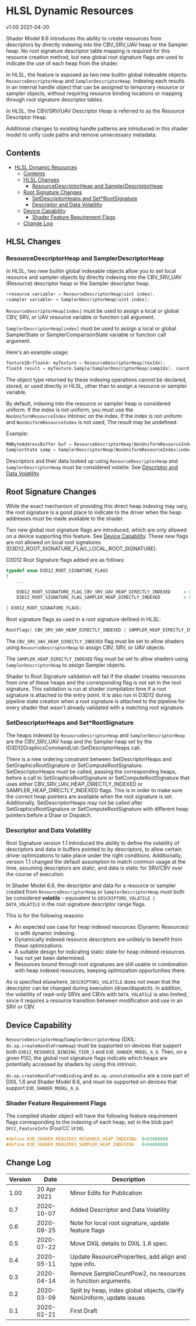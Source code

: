 # HLSL Dynamic Resources

v1.00 2021-04-20

Shader Model 6.6 introduces the ability to create resources from descriptors
by directly indexing into the CBV_SRV_UAV heap or the Sampler heap.
No root signature descriptor table mapping is required for this resource creation method,
but new global root signature flags are used to indicate the use of each heap from the shader.

In HLSL, the feature is exposed as
two new builtin global indexable objects:
`ResourceDescriptorHeap` and `SamplerDescriptorHeap`.
Indexing each results in an internal handle object
that can be assigned to temporary resource or sampler objects,
without requiring resource binding locations
or mapping through root signature descriptor tables.

In HLSL, the CBV/SRV/UAV Descriptor Heap is referred to as the Resource Descriptor Heap.

Additional changes to existing handle patterns
are introduced in this shader model
to unify code paths and remove unnecessary metadata.

## Contents

- [HLSL Dynamic Resources](#hlsl-dynamic-resources)
  - [Contents](#contents)
  - [HLSL Changes](#hlsl-changes)
    - [ResourceDescriptorHeap and SamplerDescriptorHeap](#resourcedescriptorheap-and-samplerdescriptorheap)
  - [Root Signature Changes](#root-signature-changes)
    - [SetDescriptorHeaps and Set*RootSignature](#setdescriptorheaps-and-setrootsignature)
    - [Descriptor and Data Volatility](#descriptor-and-data-volatility)
  - [Device Capability](#device-capability)
    - [Shader Feature Requirement Flags](#shader-feature-requirement-flags)
  - [Change Log](#change-log)

## HLSL Changes

### ResourceDescriptorHeap and SamplerDescriptorHeap

In HLSL, two new builtin global indexable objects
allow you to set local resource and sampler objects by
directly indexing into the
CBV_SRV_UAV (Resource) descriptor heap or the Sampler descriptor heap.

```C++
<resource variable> = ResourceDescriptorHeap[uint index];
<sampler variable> = SamplerDescriptorHeap[uint index];
```

`ResourceDescriptorHeap[index]` must be used to assign a local or global
CBV, SRV, or UAV resource variable or function call argument.

`SamplerDescriptorHeap[index]` must be used to assign a local or global
SamplerState or SamplerComparisonState variable or function call argument.

Here's an example usage:

```C++
Texture2D<float4> myTexture = ResourceDescriptorHeap[texIdx];
float4 result = myTexture.Sample(SamplerDescriptorHeap[sampIdx], coord);
```

The object type returned by these indexing operations
cannot be declared, stored, or used directly in HLSL,
other than to assign a resource or sampler variable.

By default, indexing into the resource or sampler heap is considered uniform.
If the index is not uniform,
you must use the `NonUniformResourceIndex` intrinsic on the index.
If the index is not uniform and `NonUniformResourceIndex` is not used,
The result may be undefined.

Example:

```C++
RWByteAddressBuffer buf = ResourceDescriptorHeap[NonUniformResourceIndex(index)];
SamplerState samp = SamplerDescriptorHeap[NonUniformResourceIndex(index)];
```

Descriptors and their data looked up using
`ResourceDescriptorHeap` and `SamplerDescriptorHeap`
must be considered volatile.
See [Descriptor and Data Volatility](#descriptor-and-data-volatility).

## Root Signature Changes

While the exact mechanism of providing this direct heap indexing may vary,
the root signature is a good place to indicate to the driver
when the heap addresses must be made available to the shader.

Two new global root signature flags are introduced,
which are only allowed on a device supporting this feature.
See [Device Capability](#device-capability).
These new flags are not allowed on local root signatures
(D3D12_ROOT_SIGNATURE_FLAG_LOCAL_ROOT_SIGNATURE).

D3D12 Root Signature flags added are as follows:

```C++
typedef enum D3D12_ROOT_SIGNATURE_FLAGS
{
    ...

    D3D12_ROOT_SIGNATURE_FLAG_CBV_SRV_UAV_HEAP_DIRECTLY_INDEXED     = 0x400,
    D3D12_ROOT_SIGNATURE_FLAG_SAMPLER_HEAP_DIRECTLY_INDEXED         = 0x800,

} D3D12_ROOT_SIGNATURE_FLAGS;
```

Root signature flags as used in a root signature defined in HLSL:

```C++
RootFlags( CBV_SRV_UAV_HEAP_DIRECTLY_INDEXED | SAMPLER_HEAP_DIRECTLY_INDEXED )
```

The `CBV_SRV_UAV_HEAP_DIRECTLY_INDEXED` flag must be set
to allow shaders using `ResourceDescriptorHeap`
to assign CBV, SRV, or UAV objects.

The `SAMPLER_HEAP_DIRECTLY_INDEXED` flag must be set
to allow shaders using `SamplerDescriptorHeap`
to assign Sampler objects.

Shader to Root Signature validation
will fail if the shader creates resources from one of these heaps and
the corresponding flag is not set in the root signature.
This validation is run at shader compilation time
if a root signature is attached to the entry point.
It is also run in D3D12 during pipeline state creation
when a root signature is attached to the pipeline
for every shader that wasn't already validated
with a matching root signature.

### SetDescriptorHeaps and Set*RootSignature

The heaps indexed by `ResourceDescriptorHeap` and `SamplerDescriptorHeap` are
the CBV_SRV_UAV heap and the Sampler heap
set by the ID3D12GraphicsCommandList::SetDescriptorHeaps call.

There is a new ordering constraint between SetDescriptorHeaps and
SetGraphicsRootSignature or SetComputeRootSignature.
SetDescriptorHeaps must be called,
passing the corresponding heaps,
before a call to SetGraphicsRootSignature or SetComputeRootSignature
that uses either CBV_SRV_UAV_HEAP_DIRECTLY_INDEXED or SAMPLER_HEAP_DIRECTLY_INDEXED flags.
This is in order to make sure the correct heap pointers are available
when the root signature is set.
Additionally, SetDescriptorHeaps may not be called after
SetGraphicsRootSignature or SetComputeRootSignature
with different heap pointers before a Draw or Dispatch.

### Descriptor and Data Volatility

Root Signature version 1.1 introduced the ability to define the volatility of descriptors
and data in buffers pointed to by descriptors,
to allow certain driver optimizations to take place under the right conditions.
Additionally, version 1.1 changed the default assumption to match common usage at the time,
assuming descriptors are static, and data is static for SRV/CBV over the course of execution.

In Shader Model 6.6,
the descriptor and data for a resource or sampler
created from `ResourceDescriptorHeap` or `SamplerDescriptorHeap`
must both be considered **volatile** -
equivalent to `DESCRIPTORS_VOLATILE | DATA_VOLATILE`
in the root signature descriptor range flags.

This is for the following reasons:

- An expected use case for heap indexed resources (Dynamic Resources) is with dynamic indexing.
- Dynamically indexed resource descriptors are unlikely to benefit from these optimizations.
- A suitable design for indicating static state for heap indexed resources has not yet been determined.
- Resources bound through root signatures are still usable in combination with heap indexed resources,
  keeping optimization opportunities there.

As is specified elsewhere, `DESCRIPTORS_VOLATILE`
does not mean that the descriptor can be changed
during execution (draw/dispatch).
In addition, the volatility of read-only SRVs and CBVs with `DATA_VOLATILE` is also limited,
since it requires a resource transition
between modification and use in an SRV or CBV.

## Device Capability

`ResourceDescriptorHeap`/`SamplerDescriptorHeap` (DXIL: `dx.op.createHandleFromHeap`)
must be supported on devices that support
both `D3D12_RESOURCE_BINDING_TIER_3` and `D3D_SHADER_MODEL_6_6`.
Then, on a given PSO, the global root signature flags indicate
which heaps are potentially accessed by shaders
by using this intrinsic.

`dx.op.createHandleFromBinding` and `dx.op.annotateHandle`
are a core part of DXIL 1.6 and Shader Model 6.6, and
must be supported on devices that support `D3D_SHADER_MODEL_6_6`.

### Shader Feature Requirement Flags

The compiled shader object will have the following feature requirement flags
corresponding to the indexing of each heap,
set in the blob part `DFCC_FeatureInfo` (FourCC `SFI0`).

```c++
#define D3D_SHADER_REQUIRES_RESOURCE_HEAP_INDEXING  0x02000000
#define D3D_SHADER_REQUIRES_SAMPLER_HEAP_INDEXING   0x04000000
```

## Change Log

Version|Date|Description
-|-|-
1.00|20 Apr 2021|Minor Edits for Publication
0.7|2020-10-07|Added Descriptor and Data Volatility
0.6|2020-09-25|Note for local root signature, update feature flags
0.5|2020-07-22|Move DXIL details to DXIL 1.6 spec.
0.4|2020-05-11|Update ResourceProperties, add align and type info.
0.3|2020-04-14|Remove SampleCountPow2, no resources in function arguments.
0.2|2020-03-09|Split by heap, index global objects, clarify NonUniform, update issues
0.1|2020-02-21|First Draft
